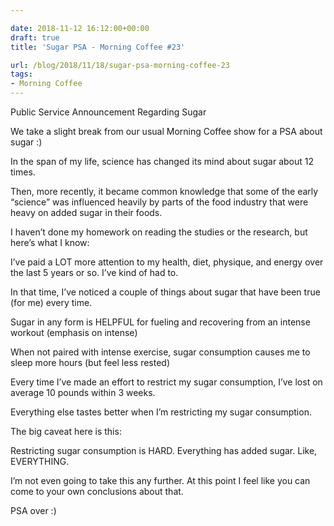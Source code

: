 ```yaml
---

date: 2018-11-12 16:12:00+00:00
draft: true
title: 'Sugar PSA - Morning Coffee #23'

url: /blog/2018/11/18/sugar-psa-morning-coffee-23
tags:
- Morning Coffee
---
```




 


Public Service Announcement Regarding Sugar 

We take a slight break from our usual Morning Coffee show for a PSA about sugar :)

In the span of my life, science has changed its mind about sugar about 12 times.

Then, more recently, it became common knowledge that some of the early “science” was influenced heavily by parts of the food industry that were heavy on added sugar in their foods.

I haven’t done my homework on reading the studies or the research, but here’s what I know:

I’ve paid a LOT more attention to my health, diet, physique, and energy over the last 5 years or so. I’ve kind of had to.

In that time, I’ve noticed a couple of things about sugar that have been true (for me) every time.

Sugar in any form is HELPFUL for fueling and recovering from an intense workout (emphasis on intense)

When not paired with intense exercise, sugar consumption causes me to sleep more hours (but feel less rested)

Every time I’ve made an effort to restrict my sugar consumption, I’ve lost on average 10 pounds within 3 weeks.

Everything else tastes better when I’m restricting my sugar consumption.

The big caveat here is this:

Restricting sugar consumption is HARD. Everything has added sugar. Like, EVERYTHING.

I’m not even going to take this any further. At this point I feel like you can come to your own conclusions about that.

PSA over :)
